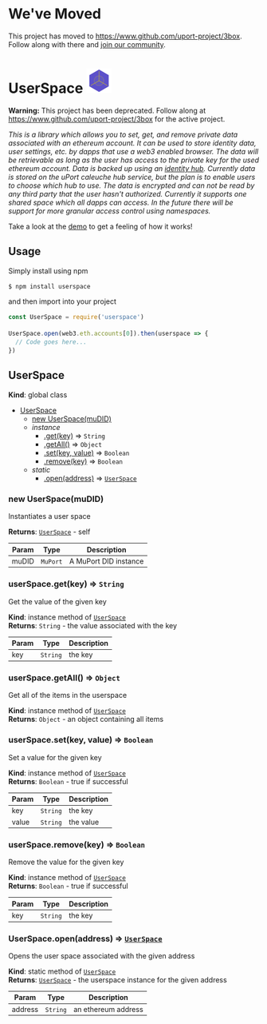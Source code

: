 
# We've Moved 
This project has moved to https://www.github.com/uport-project/3box. Follow along with there and [join our community](https://mailchi.mp/c671ca2b8093/3box).


# UserSpace ![](./userspace.png)

**Warning:** This project has been deprecated. Follow along at https://www.github.com/uport-project/3box for the active project.

*This is a library which allows you to set, get, and remove private data associated with an ethereum account. It can be used to store identity data, user settings, etc. by dapps that use a web3 enabled browser. The data will be retrievable as long as the user has access to the private key for the used ethereum account. Data is backed up using an [identity hub](https://github.com/decentralized-identity/hubs/blob/master/explainer.md). Currently data is stored on the uPort caleuche hub service, but the plan is to enable users to choose which hub to use. The data is encrypted and can not be read by any third party that the user hasn't authorized. Currently it supports one shared space which all dapps can access. In the future there will be support for more granular access control using namespaces.*

Take a look at the [demo](https://developer.uport.me/userspace/example/) to get a feeling of how it works!

## Usage
Simply install using npm
```
$ npm install userspace
```
and then import into your project
```js
const UserSpace = require('userspace')

UserSpace.open(web3.eth.accounts[0]).then(userspace => {
  // Code goes here...
})
```

<a name="UserSpace"></a>

## UserSpace
**Kind**: global class  

* [UserSpace](#UserSpace)
    * [new UserSpace(muDID)](#new_UserSpace_new)
    * _instance_
        * [.get(key)](#UserSpace+get) ⇒ <code>String</code>
        * [.getAll()](#UserSpace+getAll) ⇒ <code>Object</code>
        * [.set(key, value)](#UserSpace+set) ⇒ <code>Boolean</code>
        * [.remove(key)](#UserSpace+remove) ⇒ <code>Boolean</code>
    * _static_
        * [.open(address)](#UserSpace.open) ⇒ [<code>UserSpace</code>](#UserSpace)

<a name="new_UserSpace_new"></a>

### new UserSpace(muDID)
Instantiates a user space

**Returns**: [<code>UserSpace</code>](#UserSpace) - self  

| Param | Type | Description |
| --- | --- | --- |
| muDID | <code>MuPort</code> | A MuPort DID instance |

<a name="UserSpace+get"></a>

### userSpace.get(key) ⇒ <code>String</code>
Get the value of the given key

**Kind**: instance method of [<code>UserSpace</code>](#UserSpace)  
**Returns**: <code>String</code> - the value associated with the key  

| Param | Type | Description |
| --- | --- | --- |
| key | <code>String</code> | the key |

<a name="UserSpace+getAll"></a>

### userSpace.getAll() ⇒ <code>Object</code>
Get all of the items in the userspace

**Kind**: instance method of [<code>UserSpace</code>](#UserSpace)  
**Returns**: <code>Object</code> - an object containing all items  
<a name="UserSpace+set"></a>

### userSpace.set(key, value) ⇒ <code>Boolean</code>
Set a value for the given key

**Kind**: instance method of [<code>UserSpace</code>](#UserSpace)  
**Returns**: <code>Boolean</code> - true if successful  

| Param | Type | Description |
| --- | --- | --- |
| key | <code>String</code> | the key |
| value | <code>String</code> | the value |

<a name="UserSpace+remove"></a>

### userSpace.remove(key) ⇒ <code>Boolean</code>
Remove the value for the given key

**Kind**: instance method of [<code>UserSpace</code>](#UserSpace)  
**Returns**: <code>Boolean</code> - true if successful  

| Param | Type | Description |
| --- | --- | --- |
| key | <code>String</code> | the key |

<a name="UserSpace.open"></a>

### UserSpace.open(address) ⇒ [<code>UserSpace</code>](#UserSpace)
Opens the user space associated with the given address

**Kind**: static method of [<code>UserSpace</code>](#UserSpace)  
**Returns**: [<code>UserSpace</code>](#UserSpace) - the userspace instance for the given address  

| Param | Type | Description |
| --- | --- | --- |
| address | <code>String</code> | an ethereum address |


